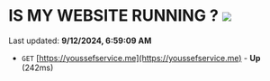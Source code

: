 # IS MY WEBSITE RUNNING ? [![](https://img.shields.io/static/v1?label=Sponsor&message=%E2%9D%A4&logo=GitHub&color=%23fe8e86)](https://github.com/sponsors/Youssef-Lehmam)

Last updated: **9/12/2024, 6:59:09 AM**

- `GET` [https://youssefservice.me](https://youssefservice.me) - **Up** (242ms)
